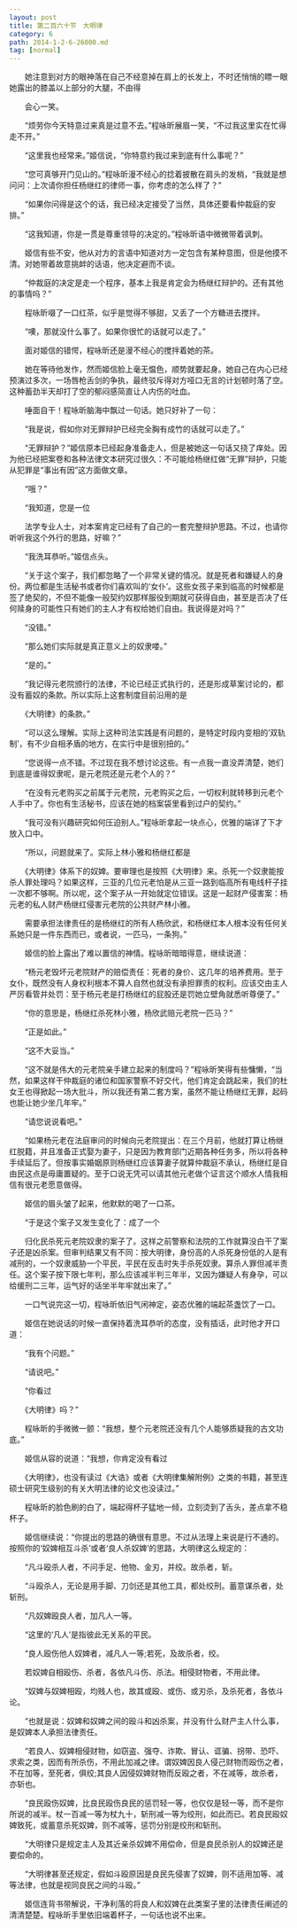 ```yaml
---
layout: post
title: 第二百六十节　大明律
category: 6
path: 2014-1-2-6-26000.md
tag: [normal]
---
```


　　她注意到对方的眼神落在自己不经意掉在肩上的长发上，不时还悄悄的瞟一眼她露出的膝盖以上部分的大腿，不由得

　　会心一笑。

　　“烦劳你今天特意过来真是过意不去。”程咏昕展眉一笑，“不过我这里实在忙得走不开。”

　　“这里我也经常来。”姬信说，“你特意约我过来到底有什么事呢？”

　　“您可真够开门见山的。”程咏昕漫不经心的捻着披散在肩头的发梢，“我就是想问问：上次请你担任杨继红的律师一事，你考虑的怎么样了？”

　　“如果你问得是这个的话，我已经决定接受了当然，具体还要看仲裁庭的安排。”

　　“这我知道，你是一贯是尊重领导的决定的。”程咏昕语中微微带着讽刺。

　　姬信有些不安，他从对方的言语中知道对方一定包含有某种意图，但是他摸不清。对她带着故意挑衅的话语，他决定避而不谈。

　　“仲裁庭的决定是走一个程序，基本上我是肯定会为杨继红辩护的。还有其他的事情吗？”

　　程咏昕啜了一口红茶，似乎是觉得不够甜，又丢了一个方糖进去搅拌。

　　“噢，那就没什么事了。如果你很忙的话就可以走了。”

　　面对姬信的错愕，程咏昕还是漫不经心的搅拌着她的茶。

　　她在等待他发作，然而姬信脸上毫无愠色，顺势就要起身。她自己在内心已经预演过多次，一场唇枪舌剑的争执，最终驳斥得对方哑口无言的计划顿时落了空。这种蓄劲半天却打了空的郁闷感简直让人内伤的吐血。

　　唾面自干！程咏昕脑海中飘过一句话。她只好补了一句：

　　“我是说，假如你对无罪辩护已经完全胸有成竹的话就可以走了。”

　　“无罪辩护？”姬信原本已经起身准备走人，但是被她这一句话又挠了痒处。因为他已经把案卷和各种法律文本研究过很久：不可能给杨继红做“无罪”辩护，只能从犯罪是“事出有因”这方面做文章。

　　“哦？”

　　“我知道，您是一位

　　法学专业人士，对本案肯定已经有了自己的一套完整辩护思路。不过，也请你听听我这个外行的思路，好嘛？”

　　“我洗耳恭听。”姬信点头。

　　“关于这个案子，我们都忽略了一个非常关键的情况。就是死者和嫌疑人的身份。两位都是生活秘书或者你们喜欢叫的‘女仆’。这些女孩子来到临高的时候都是签了绝契的，不但不能像一般契约奴那样服役到期就可获得自由，甚至是否决了任何赎身的可能性只有她们的主人才有权给她们自由。我说得是对吗？”

　　“没错。”

　　“那么她们实际就是真正意义上的奴隶喽。”

　　“是的。”

　　“我记得元老院颁行的法律，不论已经正式执行的，还是形成草案讨论的，都没有蓄奴的条款。所以实际上这套制度目前沿用的是

　　《大明律》的条款。”

　　“可以这么理解。实际上这种司法实践是有问题的，是特定时段内变相的‘双轨制’，有不少自相矛盾的地方，在实行中是很别扭的。”

　　“您说得一点不错。不过现在我不想讨论这些。有一点我一直没弄清楚，她们到底是谁得奴隶呢，是元老院还是元老个人的？”

　　“在没有元老购买之前属于元老院，元老购买之后，一切权利就转移到元老个人手中了。你也有生活秘书，应该在她的档案袋里看到过户的契约。”

　　“我可没有兴趣研究如何压迫别人。”程咏昕拿起一块点心，优雅的端详了下才放入口中。

　　“所以，问题就来了。实际上林小雅和杨继红都是

　　《大明律》体系下的奴婢。要审理也是按照《大明律》来。杀死一个奴隶能按杀人罪处理吗？如果这样，三亚的几位元老怕是从三亚一路到临高所有电线杆子挂一次都不够啊。所以呢，这个案子从一开始就定位错误。这是一起财产侵害案：杨元老的私人财产杨继红侵害元老院的公共财产林小雅。

　　需要承担法律责任的是杨继红的所有人杨欣武，和杨继红本人根本没有任何关系她只是一件东西而已，或者说，一匹马，一条狗。”

　　姬信的脸上露出了难以置信的神情。程咏昕暗暗得意，继续说道：

　　“杨元老毁坏元老院财产的赔偿责任：死者的身价、这几年的培养费用。至于女仆，既然没有人身权利根本不算人自然也就没有承担罪责的权利。应该交由主人严厉看管并处罚：至于杨元老是打杨继红的屁股还是罚她立壁角就悉听尊便了。”

　　“你的意思是，杨继红杀死林小雅，杨欣武赔元老院一匹马？”

　　“正是如此。”

　　“这不大妥当。”

　　“这不就是伟大的元老院亲手建立起来的制度吗？”程咏昕笑得有些慵懒，“当然，如果这样干仲裁庭的诸位和国家警察不好交代，他们肯定会跳起来，我们的杜女王也得掀起一场大批斗，所以我还有第二套方案，虽然不能让杨继红无罪，起码也能让她少坐几年牢。”

　　“请您说说看吧。”

　　“如果杨元老在法庭审问的时候向元老院提出：在三个月前，他就打算让杨继红脱籍，并且准备正式娶为妻子，只是因为教育部门近期各种任务多，所以将各种手续延后了。但按事实婚姻原则杨继红应该算妻子就算仲裁庭不承认，杨继红是自由民这点是毋庸置疑的。至于口说无凭可以请其他元老做个证言这个顺水人情我相信有很元老愿意做得。

　　姬信的眉头皱了起来，他默默的喝了一口茶。

　　“于是这个案子又发生变化了：成了一个

　　归化民杀死元老院奴隶的案子了。这样之前警察和法院的工作就算没白干了案子还是凶杀案。但审判结果又有不同：按大明律，身份高的人杀死身份低的人是有减刑的，一个奴隶威胁一个平民，平民在反击时失手杀死奴隶。算杀人罪但减半责任。这个案子按下限七年判，那么应该减半判三年半，又因为嫌疑人有身孕，可以给缓刑二三年，运气好的话坐半年牢就出来了。”

　　一口气说完这一切，程咏昕依旧气闲神定，姿态优雅的端起茶盏饮了一口。

　　姬信在她说话的时候一直保持着洗耳恭听的态度，没有插话，此时他才开口道：

　　“我有个问题。”

　　“请说吧。”

　　“你看过

　　《大明律》吗？”

　　程咏昕的手微微一颤：“我想，整个元老院还没有几个人能够质疑我的古文功底。”

　　姬信从容的说道：“我想，你肯定没有看过

　　《大明律》，也没有读过《大诰》或者《大明律集解附例》之类的书籍，甚至连硕士研究生级别的有关大明法律的论文也没读过。”

　　程咏昕的脸色刷的白了，端起得杯子猛地一倾，立刻烫到了舌头，差点拿不稳杯子。

　　姬信继续说：“你提出的思路的确很有意思。不过从法理上来说是行不通的。按照你的‘奴婢相互斗杀’或者‘良人杀奴婢’的思路，大明律这么规定的：

　　“凡斗殴杀人者，不问手足、他物、金刃，并绞。故杀者，斩。

　　“斗殴杀人，无论是用手脚、刀剑还是其他工具，都处绞刑。蓄意谋杀者，处斩刑。

　　“凡奴婢殴良人者，加凡人一等。

　　“这里的‘凡人’是指彼此无关系的平民。

　　“良人殴伤他人奴婢者，减凡人一等;若死，及故杀者，绞。

　　若奴婢自相殴伤、杀者，各依凡斗伤、杀法。相侵财物者，不用此律。

　　“奴婢与奴婢相殴，均贱人也，故其或殴、或伤、或刃杀，及杀死者，各依斗论。

　　“也就是说：奴婢和奴婢之间的殴斗和凶杀案，并没有什么财产主人什么事，是奴婢本人承担法律责任。

　　“若良人、奴婢相侵财物，如窃盗、强夺、诈欺、冒认、诓骗、拐带、恐吓、求索之类，因而有所杀伤，不用此加减之律。谓奴婢因良人侵己财物而殴伤之者，不在加等，至死者，俱绞;其良人因侵奴婢财物而反殴之者，不在减等，故杀者，亦斩也。

　　“良民殴伤奴婢，比良民殴伤良民的惩罚轻一等，也仅仅是轻一等，而不是你所说的减半。杖一百减一等为杖九十，斩刑减一等为绞刑，如此而已。若良民殴奴婢致死，或蓄意杀死奴婢，则不减等，惩罚分别是绞刑和斩刑。

　　“大明律只是规定主人及其近亲杀奴婢不用偿命，但是良民杀别人的奴婢还是要偿命的。

　　“大明律甚至还规定，假如斗殴原因是良民先侵害了奴婢，则不适用加等、减等法律，也就是视同良民之间的斗殴。”

　　姬信连背书带解说，干净利落的将良人和奴婢在此类案子里的法律责任阐述的清清楚楚。程咏昕手里依旧端着杯子，一句话也说不出来。
